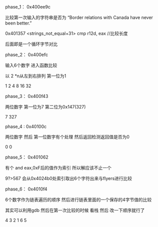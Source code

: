 phase_1： 0x400ee9c

比较第一次输入的字符串是否为 “Border relations with Canada have never been better.”

0x401357 <strings_not_equal+31>     cmp    r12d, eax //比较长度

后面即是一个循环字节对比

phase_2： 0x400efc

输入6个数字 进入函数比较

以 2 *n从左到右排列 第一位为1

1 2 4 8 16 32

phase_3： 0x400f43

两位数字 第一位为7 第二位为0x147(327)

7 327

phase_4 : 0x40100c

两位数字 然后 第一位数字有个处理 然后返回检测返回值是否为0

0 0

phase_5：	0x401062

有个 and eax,0xF后的值作为索引 所以解应该不止一个

9?>567 会从0x4024b0处索引取出6个字符出来与flyers进行比较



phase_6：	0x4010f4

6个数字作为链表遍历的顺序 然后进行链表里面的一个保存的4字节值的比较

其实可以利用gdb 然后在第一次比较的时候 看栈 然后 改一下顺序就行了

4 3 2 1 6 5

